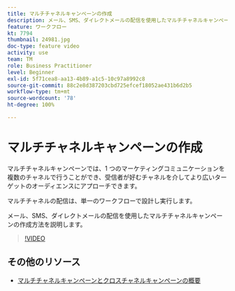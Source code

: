```yaml
---
title: マルチチャネルキャンペーンの作成
description: メール、SMS、ダイレクトメールの配信を使用したマルチチャネルキャンペーンの作成方法を説明します。
feature: ワークフロー
kt: 7794
thumbnail: 24981.jpg
doc-type: feature video
activity: use
team: TM
role: Business Practitioner
level: Beginner
exl-id: 5f71cea8-aa13-4b89-a1c5-10c97a8992c8
source-git-commit: 88c2e8d387203cbd725efcef18052ae431b6d2b5
workflow-type: tm+mt
source-wordcount: '78'
ht-degree: 100%

---
```


# マルチチャネルキャンペーンの作成

マルチチャネルキャンペーンでは、1 つのマーケティングコミュニケーションを複数のチャネルで行うことができ、受信者が好むチャネルを介してより広いターゲットのオーディエンスにアプローチできます。

マルチチャネルの配信は、単一のワークフローで設計し実行します。

メール、SMS、ダイレクトメールの配信を使用したマルチチャネルキャンペーンの作成方法を説明します。

>[!VIDEO](https://video.tv.adobe.com/v/24981?quality=12)

## その他のリソース

* [マルチチャネルキャンペーンとクロスチャネルキャンペーンの概要](/help/orchestrate-campaigns/introduction-to-cross-and-multi-channel-campaigns.md)
